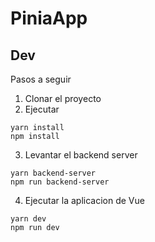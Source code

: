 # PiniaApp

## Dev
Pasos a seguir

1. Clonar el proyecto
2. Ejecutar
```
yarn install
npm install
```

3. Levantar el backend server
```
yarn backend-server
npm run backend-server
```

4. Ejecutar la aplicacion de Vue
```
yarn dev
npm run dev
```
